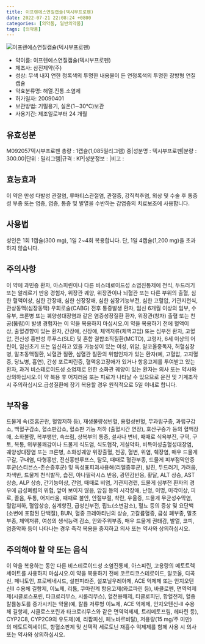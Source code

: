```yaml
---
title: 이프렌에스연질캡슐(덱시부프로펜)
date: 2022-07-21 22:08:24 +0800
categories: [의약품, 일반의약품]
tags: [의약품]
---
```

![이프렌에스연질캡슐(덱시부프로펜)](https://nedrug.mfds.go.kr/pbp/cmn/itemImageDownload/1Mv12iojCmo)

- 약이름: 이프렌에스연질캡슐(덱시부프로펜)
- 제조사: 삼진제약(주)
- 성상: 무색 내지 연한 청록색의 투명한 내용물이 든 연청록색의 투명한 장방형 연질캡슐
- 약효분류명: 해열.진통.소염제
- 허가일자: 20090401
- 보관방법: 기밀용기, 실온(1∼30℃)보관
- 사용기간: 제조일로부터 24 개월
## 유효성분
M092057덱시부프로펜
총량 : 1캡슐(1,085밀리그램) 중|성분명 : 덱시부프로펜|분량 : 300.00|단위 : 밀리그램|규격 : KP|성분정보 : |비고 :
## 효능효과
이 약은 만성 다발성 관절염, 류마티스관절염, 관절증, 강직척추염, 외상 및 수술 후 통증성 부종 또는 염증, 염증, 통증 및 발열을 수반하는 감염증의 치료보조에 사용합니다.
## 사용법
성인은 1회 1캡슐(300 mg), 1일 2~4회 복용합니다. 단, 1일 4캡슐(1,200 mg)을 초과하지 않습니다.
## 주의사항
이 약에 과민증 환자, 아스피린이나 다른 비스테로이드성 소염진통제에 천식, 두드러기 또는 알레르기 반응 경험자, 위장관 궤양, 위장관이나 뇌혈관 또는 다른 부위의 출혈, 심한 혈액이상, 심한 간장애, 심한 신장장애, 심한 심장기능부전, 심한 고혈압, 기관지천식, 관상동맥(심장동맥) 우회로술(CABG) 전후 통증발생 환자, 임신 6개월 이상의 임부, 수유부, 크론병 또는 궤양성대장염과 같은 염증성장질환 환자, 위장관(창자) 출혈 또는 천공(뚫림)이 발생 경험자는 이 약을 복용하지 마십시오.이 약을 복용하기 전에 혈액이상, 출혈경향이 있는 환자, 간장애, 신장애, 체액저류(체액고임) 또는 심부전 환자, 고혈압, 전신성 홍반성 루푸스(SLE) 및 혼합 결합조직질환(MCTD), 고령자, 6세 이상의 어린이, 임신초기 또는 임신하고 있을 가능성이 있는 여성, 위암, 알코올중독자, 허혈심장병, 말초동맥질환, 뇌혈관 질환, 심혈관 질환의 위험인자가 있는 환자(예, 고혈압, 고지혈증, 당뇨병, 흡연), 간성 포르피린증, 혈액응고장애가 있거나 항응고제를 투여받고 있는 환자, 과거 비스테로이드성 소염제로 인한 소화관 궤양이 있는 환자는 의사 또는 약사와 상의하십시오.이 약 복용 후 어지러움 또는 피로가 나타날 수 있으므로 운전 및 기계조작 시 주의하십시오.급성질환에 장기 복용할 경우 원칙적으로 5일 이내로 합니다.
## 부작용
드물게 쇽(호흡곤란, 혈압저하 등), 재생불량성빈혈, 용혈성빈혈, 무과립구증, 과립구감소, 백혈구감소, 혈소판감소, 혈소판 기능 저하 (출혈시간 연장), 호산구증가 등의 혈액장애, 소화불량, 복부팽만, 속쓰림, 상복부의 통증, 설사나 변비, 때때로 식욕부진, 구역, 구토, 복통, 위부불쾌감이나 드물게 식도염, 식도협착, 게실악화, 비특이성출혈성대장염, 궤양성대장염 또는 크론병, 소화성궤양 위장출혈, 천공, 혈변, 위염, 췌장염, 매우 드물게 구갈, 구내염, 다형홍반, 전신홍반루프스, 탈모, 때때로 혈관부종, 드물게 피부점막안증후군(스티븐스-존슨증후군) 및 독성표피괴사용해(리엘증후군), 발진, 두드러기, 가려움, 자색반, 드물게 천식발작, 습진, 아나필락시스 반응, 광민감반응, 황달, ALT 상승, AST 상승, ALP 상승, 간기능이상, 간염, 때때로 비염, 기관지경련, 드물게 심부전 환자의 경우에 급성폐렴의 위험, 앞이 보이지 않음, 암침 등의 시각장애, 난청, 이명, 미각이상, 피로, 졸음, 두통, 어지러움, 때때로 불안, 안절부절, 착란, 우울증, 드물게 무균성수막염, 혈압저하, 혈압상승, 심계항진, 급성신부전, 핍뇨(소변감소), 혈뇨 등의 증상 및 요단백(소변에 포함된 단백질), BUN, 혈중 크레아티닌의 상승, 고칼륨혈증, 급성 폐부종, 말초부종, 체액저류, 여성의 생식능력 감소, 안와주위부종, 매우 드물게 권태감, 발열, 코피, 염증악화 등이 나타나는 경우 즉각 복용을 중지하고 의사 또는 약사와 상의하십시오.
## 주의해야 할 약 또는 음식
이 약을 복용하는 동안 다른 비스테로이드성 소염진통제, 아스피린, 고용량의 메토트렉세이트를 사용하지 마십시오.이 약을 복용하기 전에 코르티코스테로이드, 알코올, 디곡신, 페니토인, 프로베네시드, 설핀피라존, 설포닐우레아제, ACE 억제제 또는 안지오텐신Ⅱ 수용체 길항제, 이뇨제, 리튬, 쿠마린계 항응고제(와르파린 등), 바클로펜, 면역억제제(시클로스포린, 타크로리무스, 시롤리무스), 혈전용해제, 티클로피딘, 항혈전제, 혈중 칼륨농도를 증가시키는 약물(예, 칼륨 저류형 이뇨제, ACE 억제제, 안지오텐신-Ⅱ 수용체 길항제, 시클로스포린과 타크로리무스와 같은 면역억제제, 트리메토프림, 헤파린 등), CYP2C8, CYP2C9의 유도제(예, 리팜피신, 페노바르비탈), 저용량(15 mg/주 미만)의 메토트렉세이트, 항혈소판제 및 선택적 세로토닌 재흡수 억제제를 함께 사용 시 의사 또는 약사와 상의하십시오.

